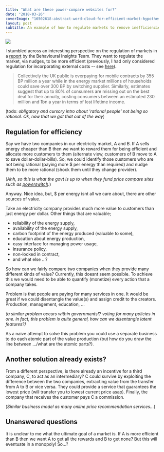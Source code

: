 ```yaml
---
title: "What are these power-compare websites for?"
date: "2018-03-26"
coverImage: "16502618-abstract-word-cloud-for-efficient-market-hypothesis-with-related-tags-and-terms.jpg"
layout: post
subtitle: An example of how to regulate markets to remove inefficiencies.
---
```


![]({{site.baseurl}}/assets/regulating-markets-to-remove-inefficiencies/{{page.coverImage}})

I stumbled across an interesting perspective on the regulation of markets in a [report](http://38r8om2xjhhl25mw24492dir.wpengine.netdna-cdn.com/wp-content/uploads/2016/06/Applying-behavioural-insights-to-regulated-markets-Final0.pdf) by the Behavioural Insights Team. They want to regulate the market, via nudges, to be more efficient (previously, I had only considered regulation for incorporating external costs -- see [here](https://act65com.wordpress.com/2017/10/31/a-guide-to-regulation/)).

> Collectively the UK public is overpaying for mobile contracts by 355 BP million a year while in the energy market millions of households could save over 300 BP by switching supplier. Similarly, estimates suggest that up to 80% of consumers are missing out on the best deal for their annuity, costing consumers between an estimated 230 million and 1bn a year in terms of lost lifetime income.

(todo: _obligatory and cursory intro about 'rational people' not being so rational. Ok, now that we got that out of the way_)

## Regulation for efficiency

Say we have two companies in our electricity market, A and B. If A sells energy cheaper than B then we want to reward them for being efficient and allocate more customers to them (alternate view, customers of B move to A to save dollar-dollar-bills). So, we could identify those customers who are not being rational (paying more $ per energy than required) and nudge them to be more rational (shock them until they change provider).

(_Ahh, so this is what the govt is up to when they fund price compare sites such as [powerswitch](https://www.powerswitch.org.nz/)._)

Anyway. Nice idea, but, $ per energy isnt all we care about, there are other sources of value.

Take an electricity company provides much more value to customers than just energy per dollar. Other things that are valuable;

- reliability of the energy supply,
- availability of the energy supply,
- carbon footprint of the energy produced (valuable to some),
- education about energy production,
- easy interface for managing power usage,
- insurance policy,
- non-locked in contract,
- and what else ...?

So how can we fairly compare two companies when they provide many different kinds of value? Currently, this doesnt seem possible. To achieve this we would need to be able to quantify (monetize) every action that a company takes.

Problem is that people are paying for many services in one. It would be great if we could disentangle the value(s) and assign credit to the creators. Production, management, education, ...

_(a similar problem occurs within governments!? voting for many policies in one. in fact, this problem is quite general, how can we disentangle latent features?)_

As a naive attempt to solve this problem you could use a separate business to do each atomic part of the value production (but how do you draw the line between .../what are the atomic parts?).

## Another solution already exists?

From a different perspective, is there already an incentive for a third company, C, to act as an intermediary? C could survive by exploiting the difference between the two companies, extracting value from the transfer from A to B or vice versa. They could provide a service that guarantees the lowest price (will transfer you to lowest current price asap). Finally, the company that receives the customer pays C a commission.

(_Similar business model as many online price recommendation services..._)

## Unanswered questions

It is unclear to me what the ultimate goal of a market is. If A is more efficient than B then we want A to get all the rewards and B to get none? But this will eventuate in a monopoly! So...?
